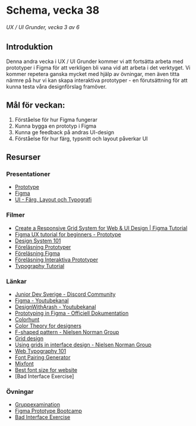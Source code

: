 # Schema, vecka 38
###### UX / UI Grunder, vecka 3 av 6

## Introduktion

Denna andra vecka i UX / UI Grunder kommer vi att fortsätta arbeta med prototyper i Figma för att verkligen bli vana vid att arbeta i det verktyget. Vi kommer repetera ganska mycket med hjälp av övningar, men även titta närmre på hur vi kan skapa interaktiva prototyper - en förutsättning för att kunna testa våra designförslag framöver.

## Mål för veckan:
1. Förståelse för hur Figma fungerar
2. Kunna bygga en prototyp i Figma
3. Kunna ge feedback på andras UI-design
4. Förståelse för hur färg, typsnitt och layout påverkar UI

## Resurser

### Presentationer
* [Prototype](https://docs.google.com/presentation/d/1mjKiS72Q_tjR0VpyXmNxDq5IE3KFBEmmDXvp5LOSBYk/edit?usp=sharing)
* [Figma](https://docs.google.com/presentation/d/1-0BZpeqQHQ9NjwPGf08tGORW6tSzeA4rEWX7PqTy_1k/edit?usp=sharing)
* [UI - Färg, Layout och Typografi](https://docs.google.com/presentation/d/1TGdNXoWo8MGYz30l4vOo8ZpI1RcNOQ097LvH0Dd5jZ0/edit?usp=sharing)

### Filmer
* [Create a Responsive Grid System for Web & UI Design | Figma Tutorial](https://www.youtube.com/watch?v=gHdcAH1nhiU)
* [Figma UX tutorial for beginners - Prototype](https://www.youtube.com/watch?v=v1UKB-0EUhQ)
* [Design System 101](https://www.youtube.com/watch?v=shuIfhrLIP0)
* [Föreläsning Prototyper](https://vimeo.com/748023300/0d56342d6c)
* [Föreläsning Figma](https://vimeo.com/748023165/4b3754ee9a?share=copy)
* [Föreläsning Interaktiva Prototyper](https://vimeo.com/750375247/9c5b4151a3)
* [Typography Tutorial](https://www.youtube.com/watch?v=QrNi9FmdlxY)

### Länkar
* [Junior Dev Sverige - Discord Community](https://discord.gg/5Ryzh2h3)
* [Figma - Youtubekanal](https://www.youtube.com/channel/UCQsVmhSa4X-G3lHlUtejzLA)
* [DesignWithArash - Youtubekanal](https://www.youtube.com/@DesignWithArash)
* [Prototyping in Figma - Officiell Dokumentation](https://help.figma.com/hc/en-us/articles/360040314193-Guide-to-prototyping-in-Figma)
* [Colorhunt](https://colorhunt.co/)
* [Color Theory for designers](https://www.smashingmagazine.com/2010/01/color-theory-for-designers-part-1-the-meaning-of-color/)
* [F-shaped pattern - Nielsen Norman Group](https://www.nngroup.com/articles/f-shaped-pattern-reading-web-content-discovered/)
* [Grid design](https://elementor.com/blog/grid-design/)
* [Using grids in interface design - Nielsen Norman Group](https://www.nngroup.com/articles/using-grids-in-interface-designs/)
* [Web Typography 101](https://webflow.com/blog/web-typography-101)
* [Font Pairing Generator](https://www.monotype.com/font-pairing)
* [Mixfont](https://www.mixfont.com/)
* [Best font size for website](https://www.impactplus.com/blog/best-font-size-for-website)
* [Bad Interface Exercise]

### Övningar
* [Gruppexamination](https://github.com/fu-ux-ui-fe24/exam-team-design-thinking-process/tree/main)
* [Figma Prototype Bootcamp](https://github.com/fu-ux-ui-fe24/exercise-prototype-bootcamp/tree/main)
* [Bad Interface Exercise](https://userinyerface.com/index.html)





